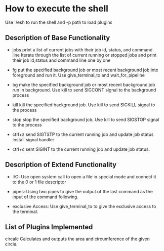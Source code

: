 # How to execute the shell
Use ./esh to run the shell and -p path to load plugins

## Description of Base Functionality
* jobs
print a list of current jobs with their job id, status, and command line
Iterate through the list of current running or stopped jobs and print their job id,status and command line one by one

* fg
put the specified background job or most recent background job into foreground and run it.
Use give_terminal_to and wait_for_pipeline

* bg
make the specified background job or most recent background job run in background.
Use kill to send SIGCONT signal to the background process

* kill
kill the specified background job.
Use kill to send SIGKILL signal to the process

* stop
stop the specified background job.
Use kill to send SIGSTOP signal to the process

* ctrl+z
send SIGTSTP to the current running job and update job status
Install signal handler

* ctrl+c
sent SIGINT to the current running job and update job status.

## Description of Extend Functionality
* I/O:
Use open system call to open a file in special mode and connect it to the 0 or 1 file descriptor

* pipes:
Using two pipes to give the output of the last command as the input of the command following.

* exclusive Access:
Use give_terminal_to to give the exclusive access to the terminal.

## List of Plugins Implemented
circalc
Calculates and outputs the area and circumference of the given circle.

